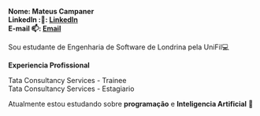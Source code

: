 **Nome: Mateus Campaner**<br>
**LinkedIn :💼: [LinkedIn](https://www.linkedin.com/in/mateus-eduardo-campaner-800573213/)**<br>
**E-mail 📫: [Email](mateus.campaner@edu.unifil.br)**<br> 

Sou estudante de Engenharia de Software de Londrina pela UniFil💻<br>

**Experiencia Profissional**<br>

Tata Consultancy Services - Trainee<br>
Tata Consultancy Services - Estagiario<br>

Atualmente estou estudando sobre **programação** e **Inteligencia Artificial** 🤖





